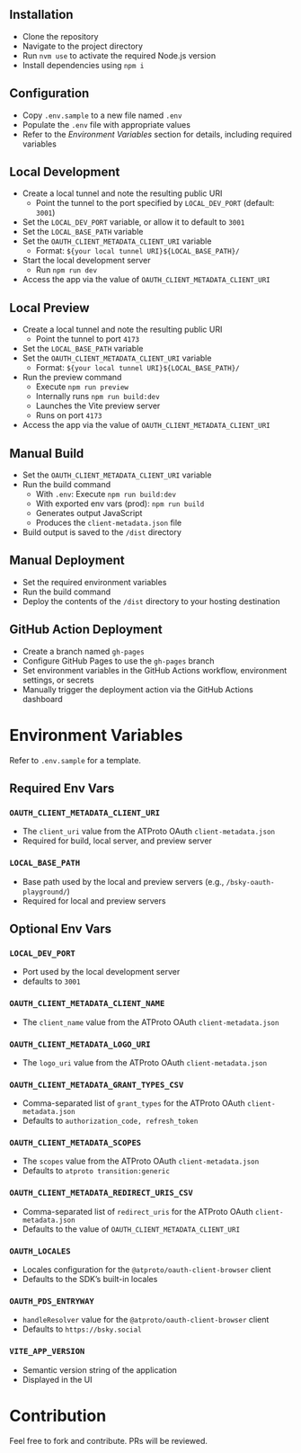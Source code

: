 ## Installation

- Clone the repository
- Navigate to the project directory
- Run `nvm use` to activate the required Node.js version
- Install dependencies using `npm i`

## Configuration

- Copy `.env.sample` to a new file named `.env`
- Populate the `.env` file with appropriate values
- Refer to the _Environment Variables_ section for details, including required variables

## Local Development

- Create a local tunnel and note the resulting public URI
  - Point the tunnel to the port specified by `LOCAL_DEV_PORT` (default: `3001`)
- Set the `LOCAL_DEV_PORT` variable, or allow it to default to `3001`
- Set the `LOCAL_BASE_PATH` variable
- Set the `OAUTH_CLIENT_METADATA_CLIENT_URI` variable
  - Format: `${your local tunnel URI}${LOCAL_BASE_PATH}/`
- Start the local development server
  - Run `npm run dev`
- Access the app via the value of `OAUTH_CLIENT_METADATA_CLIENT_URI`

## Local Preview

- Create a local tunnel and note the resulting public URI
  - Point the tunnel to port `4173`
- Set the `LOCAL_BASE_PATH` variable
- Set the `OAUTH_CLIENT_METADATA_CLIENT_URI` variable
  - Format: `${your local tunnel URI}${LOCAL_BASE_PATH}/`
- Run the preview command
  - Execute `npm run preview`
  - Internally runs `npm run build:dev`
  - Launches the Vite preview server
  - Runs on port `4173`
- Access the app via the value of `OAUTH_CLIENT_METADATA_CLIENT_URI`

## Manual Build

- Set the `OAUTH_CLIENT_METADATA_CLIENT_URI` variable
- Run the build command
  - With `.env`: Execute `npm run build:dev`
  - With exported env vars (prod): `npm run build`
  - Generates output JavaScript
  - Produces the `client-metadata.json` file
- Build output is saved to the `/dist` directory

## Manual Deployment

- Set the required environment variables
- Run the build command
- Deploy the contents of the `/dist` directory to your hosting destination

## GitHub Action Deployment

- Create a branch named `gh-pages`
- Configure GitHub Pages to use the `gh-pages` branch
- Set environment variables in the GitHub Actions workflow, environment settings, or secrets
- Manually trigger the deployment action via the GitHub Actions dashboard

# Environment Variables

Refer to `.env.sample` for a template.

## Required Env Vars

### `OAUTH_CLIENT_METADATA_CLIENT_URI`

- The `client_uri` value from the ATProto OAuth `client-metadata.json`
- Required for build, local server, and preview server

### `LOCAL_BASE_PATH`

- Base path used by the local and preview servers (e.g., `/bsky-oauth-playground/`)
- Required for local and preview servers

## Optional Env Vars

### `LOCAL_DEV_PORT`

- Port used by the local development server
- defaults to `3001`

### `OAUTH_CLIENT_METADATA_CLIENT_NAME`

- The `client_name` value from the ATProto OAuth `client-metadata.json`

### `OAUTH_CLIENT_METADATA_LOGO_URI`

- The `logo_uri` value from the ATProto OAuth `client-metadata.json`

### `OAUTH_CLIENT_METADATA_GRANT_TYPES_CSV`

- Comma-separated list of `grant_types` for the ATProto OAuth `client-metadata.json`
- Defaults to `authorization_code, refresh_token`

### `OAUTH_CLIENT_METADATA_SCOPES`

- The `scopes` value from the ATProto OAuth `client-metadata.json`
- Defaults to `atproto transition:generic`

### `OAUTH_CLIENT_METADATA_REDIRECT_URIS_CSV`

- Comma-separated list of `redirect_uris` for the ATProto OAuth `client-metadata.json`
- Defaults to the value of `OAUTH_CLIENT_METADATA_CLIENT_URI`

### `OAUTH_LOCALES`

- Locales configuration for the `@atproto/oauth-client-browser` client
- Defaults to the SDK’s built-in locales

### `OAUTH_PDS_ENTRYWAY`

- `handleResolver` value for the `@atproto/oauth-client-browser` client
- Defaults to `https://bsky.social`

### `VITE_APP_VERSION`

- Semantic version string of the application
- Displayed in the UI

# Contribution

Feel free to fork and contribute. PRs will be reviewed.
